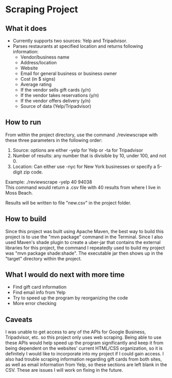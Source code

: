 # Scraping Project

## What it does
* Currently supports two sources: Yelp and Tripadvisor.
* Parses restaurants at specified location and returns following information:
  * Vendor/business name
  * Address/location
  * Website
  * Email for general business or business owner
  * Cost (in $ signs)
  * Average rating
  * If the vendor sells gift cards (y/n)
  * If the vendor takes reservations (y/n)
  * If the vendor offers delivery (y/n)
  * Source of data (Yelp/Tripadvisor)
  
## How to run
From within the project directory, use the command ./reviewscrape with these three
parameters in the following order:
1. Source: options are either -yelp for Yelp or -ta for Tripadvisor
2. Number of results: any number that is divisible by 10, under 100, and not 0.
3. Location: Can either use -nyc for New York businesses or specify a 5-digit
zip code.

Example: ./reviewscrape -yelp 40 94038  
This command would return a .csv file with 40 results from where I live in
Moss Beach.

Results will be written to file "new.csv" in the project folder.

## How to build
Since this project was built using Apache Maven, the best way to build 
this project is to use the "mvn package" command in the Terminal. Since I also 
used Maven's shade plugin to create a uber-jar that contains the external
libraries for this project, the command I repeatedly used to build my 
project was "mvn package shade:shade". The executable jar then shows up in 
the "target" directory within the project.

## What I would do next with more time
 * Find gift card information
 * Find email info from Yelp
 * Try to speed up the program by reorganizing the code
 * More error checking
 
 ## Caveats
 I was unable to get access to any of the APIs for Google Business, Tripadvisor, etc.
 so this project only uses web scraping. Being able to use these APIs would help speed up
 the program significantly and keep it from being dependent on the websites' current HTML/CSS
 organization, so it is definitely I would like to incorporate into my project if I could gain
 access. I also had trouble scraping information regarding gift cards from both sites, as well
 as email information from Yelp, so these sections are left blank in the CSV. These are 
 issues I will work on fixing in the future.
